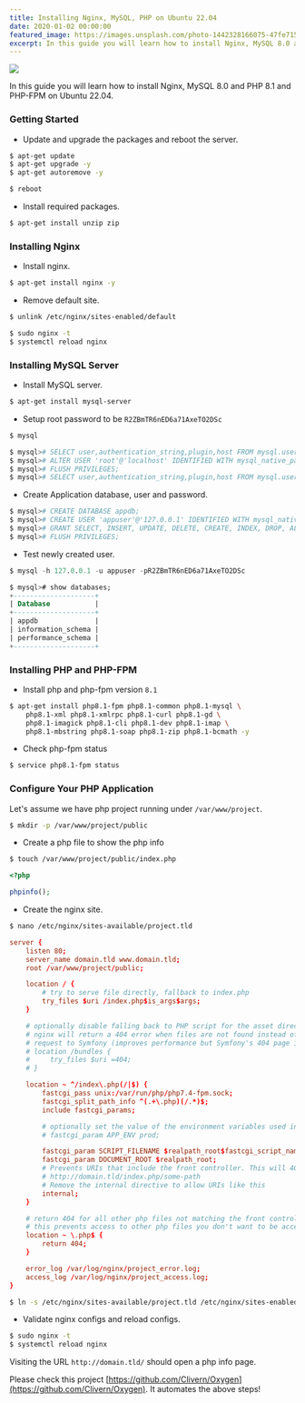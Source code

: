 ```yaml
---
title: Installing Nginx, MySQL, PHP on Ubuntu 22.04
date: 2020-01-02 00:00:00
featured_image: https://images.unsplash.com/photo-1442328166075-47fe7153c128?q=90&fm=jpg&w=1000&fit=max
excerpt: In this guide you will learn how to install Nginx, MySQL 8.0 and PHP 8.1 and PHP-FPM on Ubuntu 22.04.
---
```


![](https://images.unsplash.com/photo-1442328166075-47fe7153c128?q=90&fm=jpg&w=1000&fit=max)

In this guide you will learn how to install Nginx, MySQL 8.0 and PHP 8.1 and PHP-FPM on Ubuntu 22.04.

### Getting Started

- Update and upgrade the packages and reboot the server.

```bash
$ apt-get update
$ apt-get upgrade -y
$ apt-get autoremove -y

$ reboot
```

- Install required packages.

```bash
$ apt-get install unzip zip
```

### Installing Nginx

- Install nginx.

```bash
$ apt-get install nginx -y
```

- Remove default site.

```bash
$ unlink /etc/nginx/sites-enabled/default
```

```bash
$ sudo nginx -t
$ systemctl reload nginx
```

### Installing MySQL Server

- Install MySQL server.

```bash
$ apt-get install mysql-server
```

- Setup root password to be `R2ZBmTR6nED6a71AxeTO2DSc`

```bash
$ mysql

$ mysql># SELECT user,authentication_string,plugin,host FROM mysql.user;
$ mysql># ALTER USER 'root'@'localhost' IDENTIFIED WITH mysql_native_password BY 'R2ZBmTR6nED6a71AxeTO2DSc';
$ mysql># FLUSH PRIVILEGES;
$ mysql># SELECT user,authentication_string,plugin,host FROM mysql.user;
```

- Create Application database, user and password.

```bash
$ mysql># CREATE DATABASE appdb;
$ mysql># CREATE USER 'appuser'@'127.0.0.1' IDENTIFIED WITH mysql_native_password BY 'R2ZBmTR6nED6a71AxeTO2DSc';
$ mysql># GRANT SELECT, INSERT, UPDATE, DELETE, CREATE, INDEX, DROP, ALTER, CREATE TEMPORARY TABLES, LOCK TABLES ON appdb.* TO 'appuser'@'127.0.0.1';
$ mysql># FLUSH PRIVILEGES;
```

- Test newly created user.

```sql
$ mysql -h 127.0.0.1 -u appuser -pR2ZBmTR6nED6a71AxeTO2DSc

$ mysql># show databases;
+--------------------+
| Database           |
+--------------------+
| appdb              |
| information_schema |
| performance_schema |
+--------------------+
```

### Installing PHP and PHP-FPM

- Install php and php-fpm version `8.1`

```bash
$ apt-get install php8.1-fpm php8.1-common php8.1-mysql \
    php8.1-xml php8.1-xmlrpc php8.1-curl php8.1-gd \
    php8.1-imagick php8.1-cli php8.1-dev php8.1-imap \
    php8.1-mbstring php8.1-soap php8.1-zip php8.1-bcmath -y
```

- Check php-fpm status

```bash
$ service php8.1-fpm status
```

### Configure Your PHP Application

Let's assume we have php project running under `/var/www/project`.

```bash
$ mkdir -p /var/www/project/public
```

- Create a php file to show the php info

```bash
$ touch /var/www/project/public/index.php
```

```php
<?php

phpinfo();
```

- Create the nginx site.

```bash
$ nano /etc/nginx/sites-available/project.tld
```

```conf
server {
    listen 80;
    server_name domain.tld www.domain.tld;
    root /var/www/project/public;

    location / {
        # try to serve file directly, fallback to index.php
        try_files $uri /index.php$is_args$args;
    }

    # optionally disable falling back to PHP script for the asset directories;
    # nginx will return a 404 error when files are not found instead of passing the
    # request to Symfony (improves performance but Symfony's 404 page is not displayed)
    # location /bundles {
    #     try_files $uri =404;
    # }

    location ~ ^/index\.php(/|$) {
        fastcgi_pass unix:/var/run/php/php7.4-fpm.sock;
        fastcgi_split_path_info ^(.+\.php)(/.*)$;
        include fastcgi_params;

        # optionally set the value of the environment variables used in the application
        # fastcgi_param APP_ENV prod;

        fastcgi_param SCRIPT_FILENAME $realpath_root$fastcgi_script_name;
        fastcgi_param DOCUMENT_ROOT $realpath_root;
        # Prevents URIs that include the front controller. This will 404:
        # http://domain.tld/index.php/some-path
        # Remove the internal directive to allow URIs like this
        internal;
    }

    # return 404 for all other php files not matching the front controller
    # this prevents access to other php files you don't want to be accessible.
    location ~ \.php$ {
        return 404;
    }

    error_log /var/log/nginx/project_error.log;
    access_log /var/log/nginx/project_access.log;
}
```

```bash
$ ln -s /etc/nginx/sites-available/project.tld /etc/nginx/sites-enabled/project.tld
```

- Validate nginx configs and reload configs.

```bash
$ sudo nginx -t
$ systemctl reload nginx
```

Visiting the URL `http://domain.tld/` should open a php info page.

Please check this project [https://github.com/Clivern/Oxygen](https://github.com/Clivern/Oxygen). It automates the above steps!
